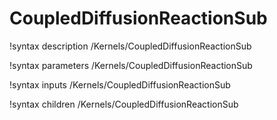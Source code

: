 <!-- MOOSE Documentation Stub: Remove this when content is added. -->

# CoupledDiffusionReactionSub
!syntax description /Kernels/CoupledDiffusionReactionSub

!syntax parameters /Kernels/CoupledDiffusionReactionSub

!syntax inputs /Kernels/CoupledDiffusionReactionSub

!syntax children /Kernels/CoupledDiffusionReactionSub
